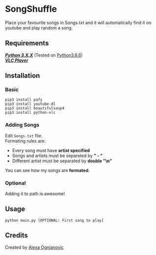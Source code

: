 # SongShuffle
Place your favourite songs in Songs.txt and it will automatically find it on youtube and play random a song.
## Requirements
_**[Python 3.X.X](https://www.python.org/downloads/release/python-372/)**_ (Tested on [Python3.6.6](https://www.python.org/downloads/release/python-366/))<br />
_**[VLC Player](https://www.videolan.org/vlc/download-windows.html)**_
## Installation
### Basic
```
pip3 install pafy
pip3 install youtube-dl
pip3 install beautifulsoup4
pip3 install python-vlc
```
### Adding Songs
Edit `Songs.txt` file.<br/>
Formating rules are:
- Every song must have **artist specified**
- Songs and artists must be separeted by **" - "**
- Different artist must be separated by **double "\n"**<br/>

You can see how my songs are **formated**.
### Optional
Adding it to path is awesome!

## Usage
```python main.py [OPTIONAL: First song to play]```
## Credits
Created by [Alexa Ognjanovic](https://www.github.com/proalexa/)
